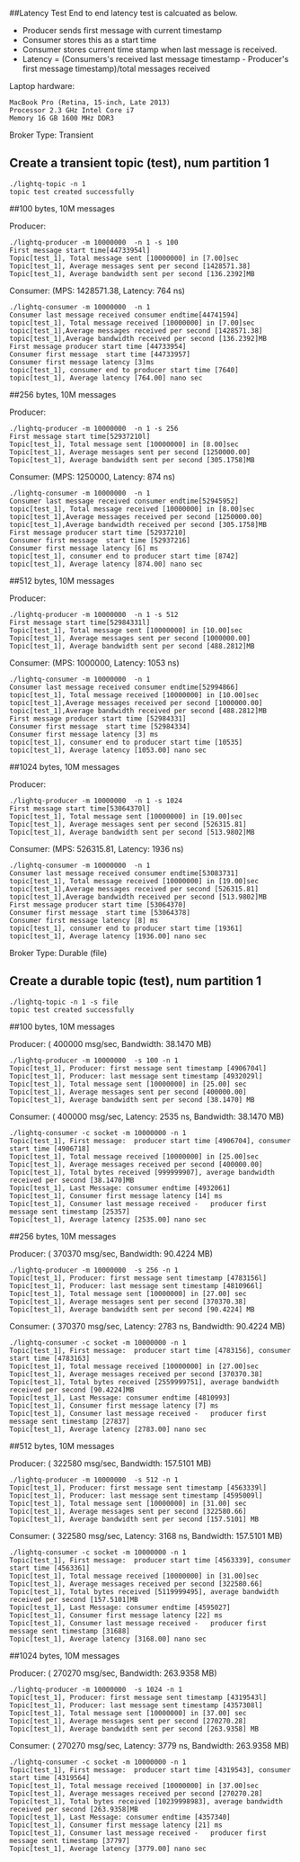 ##Latency Test
End to end latency test is calcuated as below.
- Producer sends first message with current timestamp
- Consumer stores this as a start time
- Consumer stores current time stamp when last message is received.
- Latency = (Consumers's received last message timestamp - Producer's first message timestamp)/total messages received

Laptop hardware:

    MacBook Pro (Retina, 15-inch, Late 2013)
    Processor 2.3 GHz Intel Core i7
    Memory 16 GB 1600 MHz DDR3
    
Broker Type: Transient

## Create a transient topic (test), num partition 1
 
    ./lightq-topic -n 1
    topic test created successfully
    
##100 bytes, 10M messages

Producer:

    ./lightq-producer -m 10000000  -n 1 -s 100
    First message start time[44733954l]
    Topic[test_1], Total message sent [10000000] in [7.00]sec
    Topic[test_1], Average messages sent per second [1428571.38]
    Topic[test_1], Average bandwidth sent per second [136.2392]MB
    
Consumer: (MPS: 1428571.38, Latency: 764 ns)

    ./lightq-consumer -m 10000000  -n 1
    Consumer last message received consumer endtime[44741594]
    topic[test_1], Total message received [10000000] in [7.00]sec
    topic[test_1],Average messages received per second [1428571.38]
    topic[test_1],Average bandwidth received per second [136.2392]MB
    First message producer start time [44733954]
    Consumer first message  start time [44733957]
    Consumer first message latency [3]ms
    topic[test_1], consumer end to producer start time [7640]
    topic[test_1], Average latency [764.00] nano sec
    

##256 bytes, 10M messages

Producer:

    ./lightq-producer -m 10000000  -n 1 -s 256
    First message start time[52937210l]
    Topic[test_1], Total message sent [10000000] in [8.00]sec
    Topic[test_1], Average messages sent per second [1250000.00]
    Topic[test_1], Average bandwidth sent per second [305.1758]MB
    
Consumer: (MPS: 1250000, Latency: 874 ns)

    ./lightq-consumer -m 10000000  -n 1
    Consumer last message received consumer endtime[52945952]
    topic[test_1], Total message received [10000000] in [8.00]sec
    topic[test_1],Average messages received per second [1250000.00]
    topic[test_1],Average bandwidth received per second [305.1758]MB
    First message producer start time [52937210]
    Consumer first message  start time [52937216]
    Consumer first message latency [6] ms
    topic[test_1], consumer end to producer start time [8742]
    topic[test_1], Average latency [874.00] nano sec
    
##512 bytes, 10M messages

Producer:

    ./lightq-producer -m 10000000  -n 1 -s 512
    First message start time[52984331l]
    Topic[test_1], Total message sent [10000000] in [10.00]sec
    Topic[test_1], Average messages sent per second [1000000.00]
    Topic[test_1], Average bandwidth sent per second [488.2812]MB
    
Consumer: (MPS: 1000000, Latency: 1053 ns)

    ./lightq-consumer -m 10000000  -n 1
    Consumer last message received consumer endtime[52994866]
    topic[test_1], Total message received [10000000] in [10.00]sec
    topic[test_1],Average messages received per second [1000000.00]
    topic[test_1],Average bandwidth received per second [488.2812]MB
    First message producer start time [52984331]
    Consumer first message  start time [52984334]
    Consumer first message latency [3] ms
    topic[test_1], consumer end to producer start time [10535]
    topic[test_1], Average latency [1053.00] nano sec
    
    
##1024 bytes, 10M messages

Producer:

    ./lightq-producer -m 10000000  -n 1 -s 1024
    First message start time[53064370l]
    Topic[test_1], Total message sent [10000000] in [19.00]sec
    Topic[test_1], Average messages sent per second [526315.81]
    Topic[test_1], Average bandwidth sent per second [513.9802]MB
    
Consumer: (MPS: 526315.81, Latency: 1936 ns)

    ./lightq-consumer -m 10000000  -n 1
    Consumer last message received consumer endtime[53083731]
    topic[test_1], Total message received [10000000] in [19.00]sec
    topic[test_1],Average messages received per second [526315.81]
    topic[test_1],Average bandwidth received per second [513.9802]MB
    First message producer start time [53064370]
    Consumer first message  start time [53064378]
    Consumer first message latency [8] ms
    topic[test_1], consumer end to producer start time [19361]
    topic[test_1], Average latency [1936.00] nano sec
   

Broker Type: Durable (file) 

## Create a durable topic (test), num partition 1
 
    ./lightq-topic -n 1 -s file
    topic test created successfully
    
##100 bytes, 10M messages

Producer: (  400000 msg/sec, Bandwidth: 38.1470 MB)

    ./lightq-producer -m 10000000  -s 100 -n 1
    Topic[test_1], Producer: first message sent timestamp [4906704l]
    Topic[test_1], Producer: last message sent timestamp [4932029l]
    Topic[test_1], Total message sent [10000000] in [25.00] sec
    Topic[test_1], Average messages sent per second [400000.00]
    Topic[test_1], Average bandwidth sent per second [38.1470] MB
    
Consumer: ( 400000 msg/sec, Latency: 2535 ns, Bandwidth: 38.1470 MB)

    ./lightq-consumer -c socket -m 10000000 -n 1
    Topic[test_1], First message:  producer start time [4906704], consumer start time [4906718]
    Topic[test_1], Total message received [10000000] in [25.00]sec
    Topic[test_1], Average messages received per second [400000.00]
    Topic[test_1], Total bytes received [999999907], average bandwidth received per second [38.1470]MB
    Topic[test_1], Last Message: consumer endtime [4932061]
    Topic[test_1], Consumer first message latency [14] ms
    Topic[test_1], Consumer last message received -   producer first message sent timestamp [25357]
    Topic[test_1], Average latency [2535.00] nano sec
    
##256 bytes, 10M messages

Producer: ( 370370 msg/sec, Bandwidth: 90.4224 MB)

    ./lightq-producer -m 10000000  -s 256 -n 1
    Topic[test_1], Producer: first message sent timestamp [4783156l]
    Topic[test_1], Producer: last message sent timestamp [4810966l]
    Topic[test_1], Total message sent [10000000] in [27.00] sec
    Topic[test_1], Average messages sent per second [370370.38]
    Topic[test_1], Average bandwidth sent per second [90.4224] MB
    
Consumer: ( 370370 msg/sec, Latency: 2783 ns, Bandwidth: 90.4224 MB)

    ./lightq-consumer -c socket -m 10000000 -n 1
    Topic[test_1], First message:  producer start time [4783156], consumer start time [4783163]
    Topic[test_1], Total message received [10000000] in [27.00]sec
    Topic[test_1], Average messages received per second [370370.38]
    Topic[test_1], Total bytes received [2559999751], average bandwidth received per second [90.4224]MB
    Topic[test_1], Last Message: consumer endtime [4810993]
    Topic[test_1], Consumer first message latency [7] ms
    Topic[test_1], Consumer last message received -   producer first message sent timestamp [27837]
    Topic[test_1], Average latency [2783.00] nano sec

##512 bytes, 10M messages

Producer: ( 322580 msg/sec, Bandwidth: 157.5101 MB)

    ./lightq-producer -m 10000000  -s 512 -n 1
    Topic[test_1], Producer: first message sent timestamp [4563339l]
    Topic[test_1], Producer: last message sent timestamp [4595009l]
    Topic[test_1], Total message sent [10000000] in [31.00] sec
    Topic[test_1], Average messages sent per second [322580.66]
    Topic[test_1], Average bandwidth sent per second [157.5101] MB
    
Consumer: ( 322580 msg/sec, Latency: 3168 ns, Bandwidth: 157.5101 MB)

    ./lightq-consumer -c socket -m 10000000 -n 1
    Topic[test_1], First message:  producer start time [4563339], consumer start time [4563361]
    Topic[test_1], Total message received [10000000] in [31.00]sec
    Topic[test_1], Average messages received per second [322580.66]
    Topic[test_1], Total bytes received [5119999495], average bandwidth received per second [157.5101]MB
    Topic[test_1], Last Message: consumer endtime [4595027]
    Topic[test_1], Consumer first message latency [22] ms
    Topic[test_1], Consumer last message received -   producer first message sent timestamp [31688]
    Topic[test_1], Average latency [3168.00] nano sec
    
##1024 bytes, 10M messages

Producer: ( 270270 msg/sec, Bandwidth: 263.9358 MB)

    ./lightq-producer -m 10000000  -s 1024 -n 1
    Topic[test_1], Producer: first message sent timestamp [4319543l]
    Topic[test_1], Producer: last message sent timestamp [4357308l]
    Topic[test_1], Total message sent [10000000] in [37.00] sec
    Topic[test_1], Average messages sent per second [270270.28]
    Topic[test_1], Average bandwidth sent per second [263.9358] MB
    
Consumer: ( 270270 msg/sec, Latency: 3779 ns, Bandwidth: 263.9358 MB)

    ./lightq-consumer -c socket -m 10000000 -n 1
    Topic[test_1], First message:  producer start time [4319543], consumer start time [4319564]
    Topic[test_1], Total message received [10000000] in [37.00]sec
    Topic[test_1], Average messages received per second [270270.28]
    Topic[test_1], Total bytes received [10239998983], average bandwidth received per second [263.9358]MB
    Topic[test_1], Last Message: consumer endtime [4357340]
    Topic[test_1], Consumer first message latency [21] ms
    Topic[test_1], Consumer last message received -   producer first message sent timestamp [37797]
    Topic[test_1], Average latency [3779.00] nano sec
